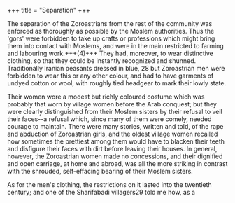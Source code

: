 +++
title = "Separation"
+++

The separation of the Zoroastrians from the rest of the community was enforced as thoroughly as possible by the Moslem authorities. Thus the 'gors' were forbidden to take up crafts or professions which might bring them into contact with Moslems, and were in the main restricted to farming and labouring work.+++(4)+++ They had, moreover, to wear distinctive clothing, so that they could be instantly recognized and shunned. Traditionally Iranian peasants dressed in blue, 28 but Zoroastrian men were forbidden to wear this or any other colour, and had to have garments of undyed cotton or wool, with roughly tied headgear to mark their lowly state. 

Their women wore a modest but richly coloured costume which was probably that worn by village women before the Arab conquest; but they were clearly distinguished from their Moslem sisters by their refusal to veil their faces--a refusal which, since many of them were comely, needed courage to maintain. There were many stories, written and told, of the rape and abduction of Zoroastrian girls, and the oldest village women recalled how sometimes the prettiest among them would have to blacken their teeth and disfigure their faces with dirt before leaving their houses. In general, however, the Zoroastrian women made no concessions, and their dignified and open carriage, at home and abroad, was all the more striking in contrast with the shrouded, self-effacing bearing of their Moslem sisters. 

As for the men's clothing, the restrictions on it lasted into the twentieth century; and one of the Sharifabadi villagers29 told me how, as a